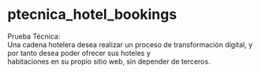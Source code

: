 # ptecnica_hotel_bookings
Prueba Técnica: Una cadena hotelera desea realizar un proceso de transformación digital, y por tanto desea poder ofrecer sus hoteles y  habitaciones en su propio sitio web, sin depender de terceros. 
